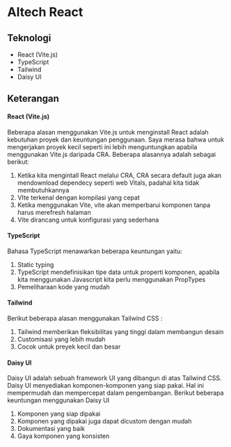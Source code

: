# Altech React

## Teknologi
- React (Vite.js)
- TypeScript
- Tailwind
- Daisy UI

## Keterangan
#### React (Vite.js)
Beberapa alasan menggunakan Vite.js untuk menginstall React adalah kebutuhan proyek dan keuntungan penggunaan.
Saya merasa bahwa untuk mengerjakan proyek kecil seperti ini lebih menguntungkan apabila menggunakan Vite.js daripada CRA.
Beberapa alasannya adalah sebagai berikut:
1. Ketika kita mengintall React melalui CRA, CRA secara default juga akan mendownload dependecy seperti web Vitals, padahal kita tidak membutuhkannya
2. VIte terkenal dengan kompilasi yang cepat
3. Ketika menggunakan Vite, vite akan memperbarui komponen tanpa harus merefresh halaman
4. Vite dirancang untuk konfigurasi yang sederhana

#### TypeScript
Bahasa TypeScript menawarkan beberapa keuntungan yaitu:
1. Static typing
2. TypeScript mendefinisikan tipe data untuk properti komponen, apabila kita menggunakan Javascript kita perlu menggunakan PropTypes
3. Pemeliharaan kode yang mudah

#### Tailwind
Berikut beberapa alasan menggunakan Tailwind CSS :
1. Tailwind memberikan fleksibilitas yang tinggi dalam membangun desain
2. Customisasi yang lebih mudah
3. Cocok untuk preyek kecil dan besar

#### Daisy UI
Daisy UI adalah sebuah framework UI yang dibangun di atas Tailwind CSS.
Daisy UI menyediakan komponen-komponen yang siap pakai.
Hal ini mempermudah dan mempercepat dalam pengembangan.
Berikut beberapa keuntungan menggunakan Daisy UI
1. Komponen yang siap dipakai
2. Komponen yang dipakai juga dapat dicustom dengan mudah
3. Dokumentasi yang baik
4. Gaya komponen yang konsisten
